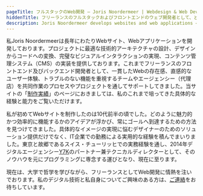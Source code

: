 ```yaml
---
pageTitle: フルスタックのWeb開発 — Joris Noordermeer | Webdesign & Web Development
hiddenTitle: フリーランスのフルスタックおよびフロントエンドのウェブ開発者として、どのようなサービスを提供していますか？
description: Joris Noordermeer develops websites and web applications – for clients that value consistent web presences and intuitive user experiences.
---
```


私Joris Noordermeerは長年にわたりWebサイト、Webアプリケーションを開発しております。プロジェクトに最適な技術的アーキテクチャの設計、デザインからコードへの変換、完璧なビジュアルインタラクションの実現、コンテンツ管理システム（CMS）の実装を提供しております。これまでフリーランスのフロントエンド及びバックエンド開発者として、一貫したWebの存在感、直感的なユーザー体験、トラブルのない機能を重視するチームやエージェンシー（代理店）を共同作業のプロセスやプロジェクトを通してサポートしてきました。当サイトの「[制作実績](/ja/work)」のページにおきましては、私のこれまで培ってきた具体的な経験と能力をご覧いただけます。

私が初めてWebサイトを制作したのは10代前半の頃でした。どのように魅力的かつ効率的に機能するかのアイデアが浮かび、常にゴールへ到達するための方法を見つけてきました。具体的なイメージの実現に悩むデザイナーのためのソリューション提供だけでなく、IT企業での勤務による実用的な経験を積んでまいりました。東京と故郷であるスイス・チューリッヒでの実務経験を通し、2014年デジタルエージェンシー[Y7K](https://y7k.com)のパートナー兼テクニカルディレクターとして、そのノウハウを元にプログラミングに専念する運びとなり、現在に至ります。

現在は、大学で哲学を学びながら、フリーランスとしてWeb開発に情熱を注いでおります。私のデジタル技術と私自身についてご興味のある方は、[ご連絡](/ja/contact)をお待ちしています。
